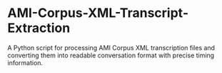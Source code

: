 # AMI-Corpus-XML-Transcript-Extraction
A Python script for processing AMI Corpus XML transcription files and converting them into readable conversation format with precise timing information.
